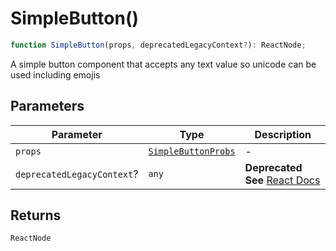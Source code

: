 # SimpleButton()

```ts
function SimpleButton(props, deprecatedLegacyContext?): ReactNode;
```

A simple button component that accepts any text value so unicode can be used including emojis

## Parameters

| Parameter                  | Type                                                      | Description                                                                                                                       |
| -------------------------- | --------------------------------------------------------- | --------------------------------------------------------------------------------------------------------------------------------- |
| `props`                    | [`SimpleButtonProbs`](../interfaces/SimpleButtonProbs.md) | -                                                                                                                                 |
| `deprecatedLegacyContext`? | `any`                                                     | **Deprecated** **See** [React Docs](https://legacy.reactjs.org/docs/legacy-context.html#referencing-context-in-lifecycle-methods) |

## Returns

`ReactNode`
